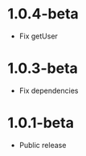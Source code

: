 1.0.4-beta
=======================================
- Fix getUser

1.0.3-beta
=======================================
- Fix dependencies

1.0.1-beta
=======================================
- Public release 

